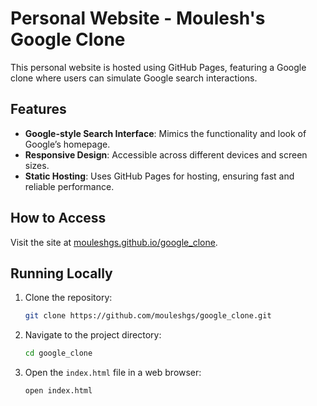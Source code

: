 # Personal Website - Moulesh's Google Clone

This personal website is hosted using GitHub Pages, featuring a Google clone where users can simulate Google search interactions.

## Features
- **Google-style Search Interface**: Mimics the functionality and look of Google’s homepage.
- **Responsive Design**: Accessible across different devices and screen sizes.
- **Static Hosting**: Uses GitHub Pages for hosting, ensuring fast and reliable performance.
  
## How to Access
Visit the site at [mouleshgs.github.io/google_clone](https://mouleshgs.github.io/google_clone).

## Running Locally
1. Clone the repository:
    ```bash
    git clone https://github.com/mouleshgs/google_clone.git
    ```

2. Navigate to the project directory:
    ```bash
    cd google_clone
    ```

3. Open the `index.html` file in a web browser:
    ```bash
    open index.html
    ```

